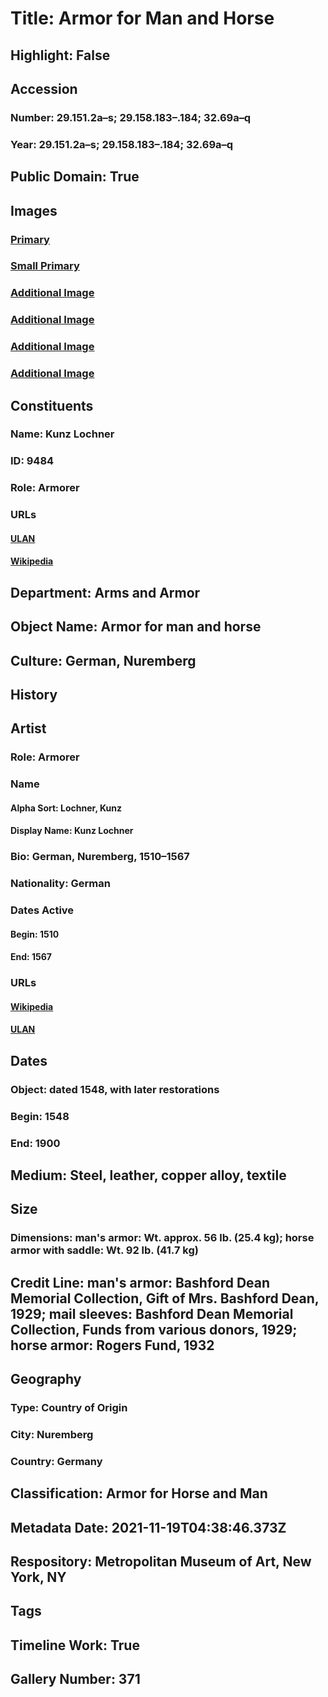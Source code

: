# Title: Armor for Man and Horse
## Highlight: False
## Accession
### Number: 29.151.2a–s; 29.158.183–.184; 32.69a–q
### Year: 29.151.2a–s; 29.158.183–.184; 32.69a–q
## Public Domain: True
## Images
### [Primary](https://images.metmuseum.org/CRDImages/aa/original/DT271714.jpg)
### [Small Primary](https://images.metmuseum.org/CRDImages/aa/web-large/DT271714.jpg)
### [Additional Image](https://images.metmuseum.org/CRDImages/aa/original/DP272451.jpg)
### [Additional Image](https://images.metmuseum.org/CRDImages/aa/original/98313.jpg)
### [Additional Image](https://images.metmuseum.org/CRDImages/aa/original/sfma29.151.2_151931.jpg)
### [Additional Image](https://images.metmuseum.org/CRDImages/aa/original/sfma29.151.2_157946.jpg)
## Constituents
### Name: Kunz Lochner
### ID: 9484
### Role: Armorer
### URLs
#### [ULAN](http://vocab.getty.edu/page/ulan/500076947)
#### [Wikipedia](https://www.wikidata.org/wiki/Q6445171)
## Department: Arms and Armor
## Object Name: Armor for man and horse
## Culture: German, Nuremberg
## History
## Artist
### Role: Armorer
### Name
#### Alpha Sort: Lochner, Kunz
#### Display Name: Kunz Lochner
### Bio: German, Nuremberg, 1510–1567
### Nationality: German
### Dates Active
#### Begin: 1510
#### End: 1567
### URLs
#### [Wikipedia](https://www.wikidata.org/wiki/Q6445171)
#### [ULAN](http://vocab.getty.edu/page/ulan/500076947)
## Dates
### Object: dated 1548, with later restorations
### Begin: 1548
### End: 1900
## Medium: Steel, leather, copper alloy, textile
## Size
### Dimensions: man's armor: Wt. approx. 56 lb. (25.4 kg); horse armor with saddle: Wt. 92 lb. (41.7 kg)
## Credit Line: man's armor: Bashford Dean Memorial Collection, Gift of Mrs. Bashford Dean, 1929; mail sleeves: Bashford Dean Memorial Collection, Funds from various donors, 1929; horse armor: Rogers Fund, 1932
## Geography
### Type: Country of Origin
### City: Nuremberg
### Country: Germany
## Classification: Armor for Horse and Man
## Metadata Date: 2021-11-19T04:38:46.373Z
## Respository: Metropolitan Museum of Art, New York, NY
## Tags
## Timeline Work: True
## Gallery Number: 371